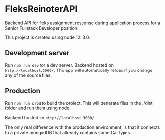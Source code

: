 # FleksReinoterAPI
Backend API for fleks assignment response during application process for a Senior Fullstack Developer position.

This project is created using node 12.13.0.

## Development server
Run `npm run dev` for a dev server. Backend hosted on `http://localhost:3000/`. The app will automatically reload if you change any of the source files.

## Production
Run `npm run prod` to build the project. This will generate files in the [./dist](./dist) folder and run them using node.

Backend hosted on `http://localhost:3000/`.

The only real difference with the production environment, is that it connects to a private mongodDB that allready contains some CarTypes.
